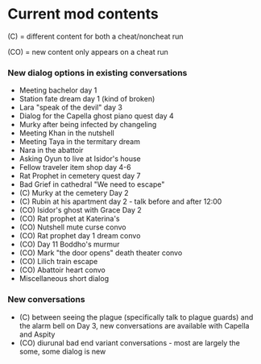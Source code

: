# Current mod contents

(C) = different content for both a cheat/noncheat run

(CO) = new content only appears on a cheat run

### New dialog options in existing conversations
- Meeting bachelor day 1
- Station fate dream day 1 (kind of broken)
- Lara "speak of the devil" day 3
- Dialog for the Capella ghost piano quest day 4
- Murky after being infected by changeling
- Meeting Khan in the nutshell
- Meeting Taya in the termitary dream
- Nara in the abattoir
- Asking Oyun to live at Isidor's house
- Fellow traveler item shop day 4-6
- Rat Prophet in cemetery quest day 7
- Bad Grief in cathedral "We need to escape"
- (C) Murky at the cemetery Day 2
- (C) Rubin at his apartment day 2 - talk before and after 12:00
- (CO) Isidor's ghost with Grace Day 2
- (CO) Rat prophet at Katerina's
- (CO) Nutshell mute curse convo
- (CO) Rat prophet day 1 dream convo
- (CO) Day 11 Boddho's murmur
- (CO) Mark "the door opens" death theater convo
- (CO) Lilich train escape
- (CO) Abattoir heart convo
- Miscellaneous short dialog

### New conversations
- (C) between seeing the plague (specifically talk to plague guards) and the alarm bell on Day 3, new conversations are available with Capella and Aspity
- (CO) diurunal bad end variant conversations - most are largely the some, some dialog is new
